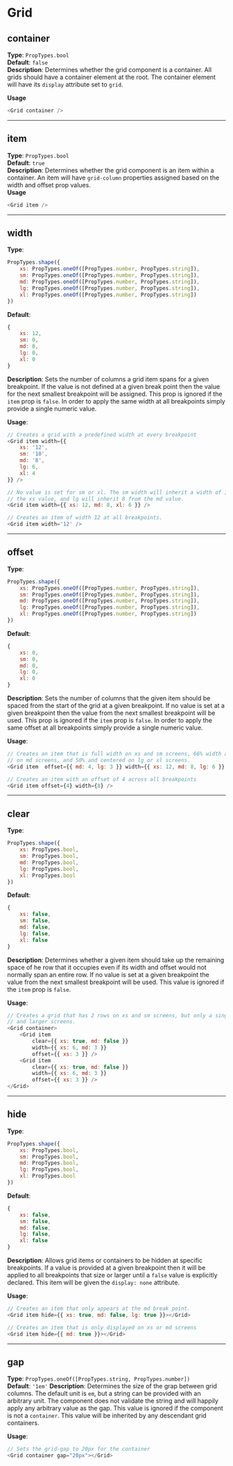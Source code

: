 # Grid

## container

**Type**: `PropTypes.bool`  
**Default**: `false`  
**Description**: Determines whether the grid component is a container. All grids
should have a container element at the root. The container element will have its
`display` attribute set to `grid`.

**Usage**

```Javascript
<Grid container />
```

---

## item

**Type**: `PropTypes.bool`  
**Default**: `true`  
**Description**: Determines whether the grid component is an item within a container.
An item will have `grid-column` properties assigned based on the width and offset
prop values.  
**Usage**

```Javascript
<Grid item />
```

---

## width

**Type**:

```Javascript
PropTypes.shape({
    xs: PropTypes.oneOf([PropTypes.number, PropTypes.string]),
    sm: PropTypes.oneOf([PropTypes.number, PropTypes.string]),
    md: PropTypes.oneOf([PropTypes.number, PropTypes.string]),
    lg: PropTypes.oneOf([PropTypes.number, PropTypes.string]),
    xl: PropTypes.oneOf([PropTypes.number, PropTypes.string])
})
```

**Default**:

```Javascript
{
    xs: 12,
    sm: 0,
    md: 0,
    lg: 0,
    xl: 0
}
```

**Description**: Sets the number of columns a grid item spans for a given breakpoint.
If the value is not defined at a given break point then the value for the next
smallest breakpoint will be assigned. This prop is ignored if the `item` prop is
`false`. In order to apply the same width at all breakpoints simply provide a single
numeric value.

**Usage**:

```Javascript
// Creates a grid with a predefined width at every breakpoint
<Grid item width={{
    xs: '12',
    sm: '10',
    md: '8',
    lg: 6,
    xl: 4
}} />

// No value is set for sm or xl. The sm width will inherit a width of 12 from
// the xs value, and lg will inherit 8 from the md value.
<Grid item width={{ xs: 12, md: 8, xl: 6 }} />

// Creates an item of width 12 at all breakpoints.
<Grid item width='12' />
```

---

## offset

**Type**:

```Javascript
PropTypes.shape({
    xs: PropTypes.oneOf([PropTypes.number, PropTypes.string]),
    sm: PropTypes.oneOf([PropTypes.number, PropTypes.string]),
    md: PropTypes.oneOf([PropTypes.number, PropTypes.string]),
    lg: PropTypes.oneOf([PropTypes.number, PropTypes.string]),
    xl: PropTypes.oneOf([PropTypes.number, PropTypes.string])
})
```

**Default**:

```Javascript
{
    xs: 0,
    sm: 0,
    md: 0,
    lg: 0,
    xl: 0
}
```

**Description**: Sets the number of columns that the given item should be spaced from
the start of the grid at a given breakpoint. If no value is set at a given breakpoint
then the value from the next smallest breakpoint will be used. This prop is ignored
if the `item` prop is `false`. In order to apply the same offset at all breakpoints
simply provide a single numeric value.

**Usage**:

```Javascript
// Creates an item that is full width on xs and sm screens, 66% width and centered
// on md screens, and 50% and centered on lg or xl screens.
<Grid item  offset={{ md: 4, lg: 3 }} width={{ xs: 12, md: 8, lg: 6 }} />

// Creates an item with an offset of 4 across all breakpoints
<Grid item offset={4} width={8} />
```

---

## clear

**Type**:

```Javascript
PropTypes.shape({
    xs: PropTypes.bool,
    sm: PropTypes.bool,
    md: PropTypes.bool,
    lg: PropTypes.bool,
    xl: PropTypes.bool
})
```

**Default**:

```Javascript
{
    xs: false,
    sm: false,
    md: false,
    lg: false,
    xl: false
}
```

**Description**: Determines whether a given item should take up the remaining space
of he row that it occupies even if its width and offset would not normally span an
entire row. If no value is set at a given breakpoint the value from the next
smallest breakpoint will be used. This value is ignored if the `item` prop is
`false`.

**Usage**:

```Javascript
// Creates a grid that has 2 rows on xs and sm screens, but only a single row on md
// and larger screens.
<Grid container>
    <Grid item
        clear={{ xs: true, md: false }}
        width={{ xs: 6, md: 3 }}
        offset={{ xs: 3 }} />
    <Grid item
        clear={{ xs: true, md: false }}
        width={{ xs: 6, md: 3 }}
        offset={{ xs: 3 }} />
</Grid>
```

---

## hide

**Type**:

```Javascript
PropTypes.shape({
    xs: PropTypes.bool,
    sm: PropTypes.bool,
    md: PropTypes.bool,
    lg: PropTypes.bool,
    xl: PropTypes.bool
})
```

**Default**:

```Javascript
{
    xs: false,
    sm: false,
    md: false,
    lg: false,
    xl: false
}
```

**Description**: Allows grid items or containers to be hidden at specific breakpoints.
If a value is provided at a given breakpoint then it will be applied to all breakpoints
that size or larger until a `false` value is explicitly declared. This item will be
given the `display: none` attribute.

**Usage**:

```Javascript
// Creates an item that only appears at the md break point.
<Grid item hide={{ xs: true, md: false, lg: true }}></Grid>

// Creates an item that is only displayed on xs or md screens
<Grid item hide={{ md: true }}></Grid>
```

---

## gap

**Type**: `PropTypes.oneOf([PropTypes.string, PropTypes.number])`  
**Default**: `'1em'`
**Description**: Determines the size of the grap between grid columns. The default
unit is `em`, but a string can be provided with an arbitrary unit. The component
does not validate the string and will happily apply any arbitrary value as the gap.
This value is ignored if the component is not a `container`. This value will be
inherited by any descendant grid containers.

**Usage**:

```Javascript
// Sets the grid-gap to 20px for the container
<Grid container gap="20px"></Grid>
```
